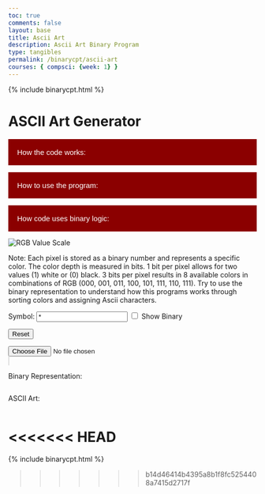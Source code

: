 ```yaml
---
toc: true
comments: false
layout: base
title: Ascii Art
description: Ascii Art Binary Program
type: tangibles
permalink: /binarycpt/ascii-art 
courses: { compsci: {week: 1} }
---
```


{% include binarycpt.html %}

<style>
   #asciiOutput {
    background-color: black;
    color: white;
   }
</style>

# ASCII Art Generator 

<body>
<!-- Collapsible button -->
<button type="button" class="collapsible">How the code works:</button>

<!-- Collapsible content with a textarea -->
<div class="content collapsible-content">
    <textarea placeholder="text">1. Select an image.
2. Resize and draw the image on a canvas.
3. Convert RGB values of each pixel to binary.
4. Determine whether each pixel is part of the foreground or background.
5. Generate ASCII characters based on the determination.
6. Display the ASCII art.</textarea>
</div>

<button type="button" class="collapsible">How to use the program:</button>

<!-- Collapsible content with a textarea -->
<div class="content collapsible-content">
    <textarea placeholder="text">Choose a simple image with a clear focus, maybe like a certain character or shape in a basic background.</textarea>
    <textarea placeholder="text">After uploading the image, watch the creation of unique ascii art fold upon your eyes...</textarea>
</div>

<button type="button" class="collapsible">How code uses binary logic:</button>

<!-- Collapsible content with a textarea -->
<div class="content collapsible-content">
    <textarea placeholder="text">The process involves handling the selected image, drawing it on a canvas, and converting RGB values to ASCII characters.</textarea>
    <textarea placeholder="text">The program converts the RGB values of each pixel in the image to binary and uses specific criteria (a threshold of 4) to determine whether a pixel should be represented as a foreground or background character in the ASCII art. Additionally, if the binary value of the pixel starts with 1, it is automatically defined in the foreground. These values are represented with an *astrix*, and background values are given a blank space as shown below:</textarea>
</div>

<!-- JavaScript for collapsible functionality -->
<script>
    var coll = document.getElementsByClassName("collapsible");
    var i;

    for (i = 0; i < coll.length; i++) {
        coll[i].addEventListener("click", function() {
            this.classList.toggle("active");
            var content = this.nextElementSibling;
            if (content.style.display === "block") {
                content.style.display = "none";
            } else {
                content.style.display = "block";
            }
        });
    }
</script>
</body>
<style>
    /* Style the button that is used to open and close the collapsible content */
    .collapsible {
        background-color: #8B0000;
        color: white;
        cursor: pointer;
        padding: 18px;
        width: 100%;
        border: none;
        text-align: left;
        outline: none;
        font-size: 15px;
    }
    /* Add a background color to the button if it is clicked on (add the .active class with JS), and when you move the mouse over it (hover) */
    .active, .collapsible:hover {
        background-color: #006400;
        transition-delay: 0.01s;
    }
    /* Style the collapsible content. Note: hidden by default */
    .content {
        padding: 0 18px;
        display: none;
        overflow: hidden;
        background-color: #f1f1f1;
    }
    /* Style the textarea inside the collapsible content */
    .collapsible-content textarea {
        width: 100%;
        height: 100px;
        box-sizing: border-box;
        margin-top: 10px;
    }
</style>

![RGB Value Scale](https://cdn.discordapp.com/attachments/1174540464951676969/1181990120941965423/colors.png?ex=65831115&is=65709c15&hm=bdf3b5d3df9106adee12d25a498147d4c4a9d4b11627ab13a673d0ce93ed91e7&)

Note: Each pixel is stored as a binary number and represents a specific color. The color depth is measured in bits. 1 bit per pixel allows for two values (1) white or (0) black. 3 bits per pixel results in 8 available colors in combinations of RGB (000, 001, 011, 100, 101, 111, 110, 111). Try to use the binary representation to understand how this programs works through sorting colors and assigning Ascii characters.

<!-- Symbol input for ASCII art -->
<label>
    Symbol: <input type="text" id="symbolInput" value="*">
</label>

<!-- Toggle button for ASCII and Binary -->
<label>
    <input type="checkbox" id="toggleCheckbox" onchange="toggleDisplay()"> Show Binary
</label>

<!-- Reset button -->
<button onclick="resetArt()">Reset</button>

<!-- Input element for selecting an image file -->
<input type="file" id="imageInput" accept="image/*">

<!-- Container for displaying the original image -->
<div id="imageContainer">
    <canvas id="originalCanvas" style="border:1px solid #ddd;" width="300" height="300"></canvas>
</div>

<!-- Explanation for users -->
<div id="explanationContainer">
    <p>Binary Representation:</p>
    <pre id="binaryOutput"></pre>
    <p>ASCII Art:</p>
    <pre id="asciiOutput"></pre>
</div>

<script>
    // Event listener for changes in the selected image file
    document.getElementById('imageInput').addEventListener('change', handleImage);

    // Function to handle the selected image file
    function handleImage() {
        const input = document.getElementById('imageInput');
        const originalCanvas = document.getElementById('originalCanvas');
        const asciiOutput = document.getElementById('asciiOutput');
        const binaryOutput = document.getElementById('binaryOutput');

        // Create an Image object
        const img = new Image();

        // Event handler when the image is loaded
        img.onload = function () {
            // Draw the original image on the canvas
            drawOriginalImage(img, originalCanvas);

            // Generate ASCII art from the image with the specified symbol
            const symbolInput = document.getElementById('symbolInput').value;
            const asciiArt = imageToAscii(img, symbolInput);
            asciiOutput.innerHTML = asciiArt;

            // Display binary representation
            const binaryRepresentation = imageToBinary(img);
            binaryOutput.innerHTML = binaryRepresentation;
        };

        // Read the selected file as a data URL and set it as the source of the Image object
        const file = input.files[0];
        const reader = new FileReader();
        reader.onload = function (e) {
            img.src = e.target.result;
        };

        reader.readAsDataURL(file);
    }

    // Function to draw the original image on the canvas
    function drawOriginalImage(img, canvas) {
        const ctx = canvas.getContext('2d');

        // Clear the canvas
        ctx.clearRect(0, 0, canvas.width, canvas.height);

        // Calculate the aspect ratio for resizing
        const aspectRatio = img.width / img.height;

        // Set the maximum width and height for the displayed image
        const maxWidth = 300;
        const maxHeight = 300;

        // Calculate the new width and height while maintaining the aspect ratio
        let newWidth = maxWidth;
        let newHeight = maxWidth / aspectRatio;

        if (newHeight > maxHeight) {
            newHeight = maxHeight;
            newWidth = maxHeight * aspectRatio;
        }

        // Center the image on the canvas
        const x = (canvas.width - newWidth) / 2;
        const y = (canvas.height - newHeight) / 2;

        // Draw the image on the canvas
        ctx.drawImage(img, x, y, newWidth, newHeight);
    }
    
    // Function to generate ASCII art from the image
function imageToAscii(img, symbol = '*') {
    // Create a temporary canvas and get its 2D rendering context
    const canvas = document.createElement('canvas');
    const ctx = canvas.getContext('2d');

    // Define the width for the ASCII output
    const outputWidth = 100;

    // Calculate the new width and height based on the original image dimensions
    const aspectRatio = img.width / img.height;
    const newWidth = Math.min(outputWidth, img.width);
    const newHeight = Math.floor(newWidth / aspectRatio);

    // Set the canvas dimensions
    canvas.width = newWidth;
    canvas.height = newHeight;

    // Draw the resized image on the canvas
    ctx.drawImage(img, 0, 0, newWidth, newHeight);

    // Get the pixel data from the canvas
    const imageData = ctx.getImageData(0, 0, newWidth, newHeight).data;

    // Initialize the string for storing ASCII art
    let asciiArt = '';

    // Process each pixel in the image
    for (let i = 0; i < imageData.length; i += 4) {
        // Convert RGB values to binary
        const binaryR = imageData[i].toString(2).padStart(8, '0');
        const binaryG = imageData[i + 1].toString(2).padStart(8, '0');
        const binaryB = imageData[i + 2].toString(2).padStart(8, '0');

        // Combine binary values to form a single binary string
        const binaryValue = binaryR + binaryG + binaryB;

        // Use specific criteria to determine background or foreground
        const char = isForeground(binaryValue) ? symbol : ' ';

        // Append the character to the ASCII art string
        asciiArt += char;

        // Add a line break at the end of each row
        if ((i / 4 + 1) % newWidth === 0) {
            asciiArt += '\n';
        }
    }

    // Return the generated ASCII art
    return asciiArt;
}

 // Function to generate binary representation from the image
    function imageToBinary(img) {
        const canvas = document.createElement('canvas');
        const ctx = canvas.getContext('2d');

        // Set the canvas dimensions
        canvas.width = img.width;
        canvas.height = img.height;

        // Draw the image on the canvas
        ctx.drawImage(img, 0, 0, img.width, img.height);

        // Get the pixel data from the canvas
        const imageData = ctx.getImageData(0, 0, img.width, img.height).data;

        // Initialize the string for storing binary representation
        let binaryRepresentation = '';

        // Process each pixel in the image
        for (let i = 0; i < imageData.length; i += 4) {
            // Convert RGB values to binary
            const binaryR = imageData[i].toString(2).padStart(8, '0');
            const binaryG = imageData[i + 1].toString(2).padStart(8, '0');
            const binaryB = imageData[i + 2].toString(2).padStart(8, '0');

            // Combine binary values to form a single binary string
            const binaryValue = binaryR + binaryG + binaryB;

            // Add a space between each group of 8 bits for better readability
            binaryRepresentation += binaryValue.match(/.{1,8}/g).join(' ') + ' ';

            // Add a line break at the end of each row
            if ((i / 4 + 1) % img.width === 0) {
                binaryRepresentation += '\n';
            }
        }

        // Return the generated binary representation
        return binaryRepresentation;
    }

    // Function to determine foreground based on binary value
    function isForeground(binaryValue) {
        
        return binaryValue.startsWith('1');
    }

// Toggle between ASCII and Binary
    function toggleDisplay() {
        const asciiOutput = document.getElementById('asciiOutput');
        const binaryOutput = document.getElementById('binaryOutput');
        const toggleCheckbox = document.getElementById('toggleCheckbox');

        if (toggleCheckbox.checked) {
            asciiOutput.style.display = 'none';
            binaryOutput.style.display = 'block';
        } else {
            asciiOutput.style.display = 'block';
            binaryOutput.style.display = 'none';
        }
    }

// Reset the displayed image and ASCII art
    function resetArt() {
        const originalCanvas = document.getElementById('originalCanvas');
        const asciiOutput = document.getElementById('asciiOutput');
        const binaryOutput = document.getElementById('binaryOutput');
        const imageInput = document.getElementById('imageInput');
        const symbolInput = document.getElementById('symbolInput');

        // Clear the canvas
        const ctx = originalCanvas.getContext('2d');
        ctx.clearRect(0, 0, originalCanvas.width, originalCanvas.height);

        // Clear ASCII and Binary outputs
        asciiOutput.innerHTML = '';
        binaryOutput.innerHTML = '';

        // Reset image input value
        imageInput.value = '';

        // Reset symbol input value
        symbolInput.value = '';
    }
</script>
<<<<<<< HEAD
=======


{% include binarycpt.html %}
>>>>>>> b14d46414b4395a8b1f8fc5254408a7415d2717f
